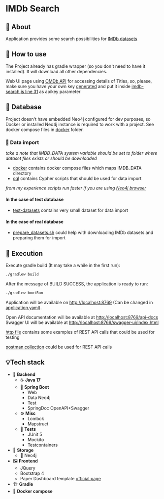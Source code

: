 # IMDb Search

## 🔎 About
Application provides some search possibilities for [IMDb datasets](https://www.imdb.com/interfaces/)

## 📖 How to use
The Project already has gradle wrapper (so you don't need to have it installed). 
It will download all other dependencies.

Web UI page using [OMDb API](http://www.omdbapi.com) for accessing details of Titles,
so, please, make sure you have your own key [generated](http://www.omdbapi.com/apikey.aspx) and put it inside
[imdb-search.js line 31](backend/src/main/resources/static/assets/js/imdb-search.js) as apikey parameter
 
## 💾 Database
Project doesn't have embedded Neo4j configured for dev purposes, so Docker or installed Neo4j instance is required
 to work with a project.
See docker compose files in [docker](docker) folder.

### 📁 Data import
*take a note that IMDB_DATA system variable should be set to folder where dataset files exists or should be downloaded*
* [docker](docker) contains docker compose files which maps IMDB_DATA directory
* [cql](data/cql) contains Cypher scripts that should be used for data import

*from my experience scripts run faster if you are using [Neo4j browser](http://localhost:7474/browser/)*

#### In the case of test database
* [test-datasets](data/test-datasets) contains very small dataset for data import
#### In the case of real database 
* [prepare_datasets.sh](data/bash/prepare_datasets.sh) could help with downloading IMDb datasets 
and preparing them for import

## 🚀 Execution
Execute gradle build (It may take a while in the first run):
```sh
./gradlew build
```
After the message of BUILD SUCCESS, the application is ready to run:
```sh
./gradlew bootRun
```

Application will be available on [http://localhost:8769](http://localhost:8769) 
(Can be changed in [application.yaml](backend/src/main/resources/application.yaml)).

Open API documentation will be available at [http://localhost:8769/api-docs](http://localhost:8769/api-docs)
Swagger UI will be available at [http://localhost:8769/swagger-ui/index.html](http://localhost:8769/swagger-ui/index.html)

[http file](api/IMDb.http) contains some examples of REST API calls that could be used for testing

[postman collection](api/IMDb.postman_collection.json) could be used for REST API calls

## 💡Tech stack
- 🧠 **Backend**
    - ☕️ **Java 17**
    - 🍃 **Spring Boot**
      - Web
	  - Data Neo4j
	  - Test
      - SpringDoc OpenAPI+Swagger
    - ⚙️ **Misc**
      - Lombok
      - Mapstruct
    - 🧪 **Tests**
      - JUnit 5
      - Mockito
      - Testcontainers
- 💾 **Storage**
	- 🔗 Neo4j
- 🖼️ **Frontend**
    - JQuery
    - Bootstrap 4
    - Paper Dashboard template [official page](https://www.creative-tim.com/product/paper-dashboard)
- 🏗 **Gradle**
- 🐳 **Docker compose**

